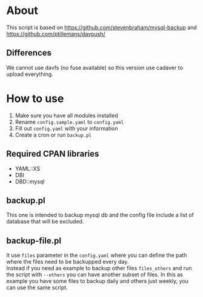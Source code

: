 # About

This script is based on https://github.com/stevenbraham/mysql-backup and https://github.com/ptillemans/davpush/

## Differences

We cannot use davfs (no fuse available) so this version use cadaver to upload everything.

# How to use

1. Make sure you have all modules installed
2. Rename `config.sample.yaml` to `config.yaml`
3. Fill out `config.yaml` with your information
4. Create a cron or run `backup.pl`

## Required CPAN libraries

* YAML::XS
* DBI
* DBD::mysql

## backup.pl

This one is intended to backup mysql db and the config file include a list of database that will be excluded.

## backup-file.pl

It use `files` parameter in the `config.yaml` where you can define the path where the files need to be backupped every day.  
Instead if you need as example to backup other files `files_others` and run the script with `--others` you can have another subset of files. In this as example you have some files to backup daily and others just weekly, you can use the same script.
